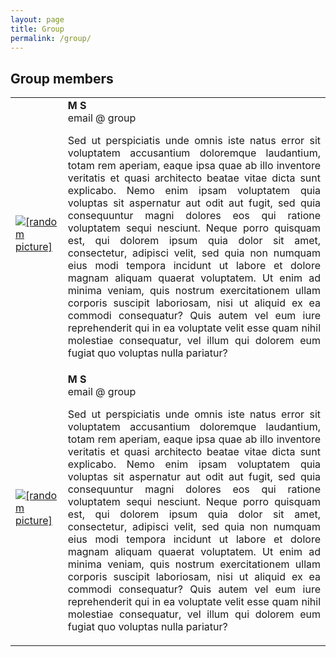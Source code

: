 ```yaml
---
layout: page
title: Group
permalink: /group/
---
```


## Group members

<table>
<tr>
    <td>
        <a href="{{ site.baseurl | absolute_url }}images/people/random-picture.jpg"><img src="{{ site.baseurl | absolute_url }}images/people/random-picture.jpg" alt="[random picture]" sizes="(max-width: 500px) 60vw, (max-width: 1600px) 50vw, 900px"/></a>
    </td>
    <td style="vertical-align: middle">
        <strong>M S</strong><br/>
        email @ group<br/>
        <p align="justify">
Sed ut perspiciatis unde omnis iste natus error sit voluptatem accusantium doloremque laudantium, totam rem aperiam, eaque ipsa quae ab illo inventore veritatis et quasi architecto beatae vitae dicta sunt explicabo. Nemo enim ipsam voluptatem quia voluptas sit aspernatur aut odit aut fugit, sed quia consequuntur magni dolores eos qui ratione voluptatem sequi nesciunt. Neque porro quisquam est, qui dolorem ipsum quia dolor sit amet, consectetur, adipisci velit, sed quia non numquam eius modi tempora incidunt ut labore et dolore magnam aliquam quaerat voluptatem. Ut enim ad minima veniam, quis nostrum exercitationem ullam corporis suscipit laboriosam, nisi ut aliquid ex ea commodi consequatur? Quis autem vel eum iure reprehenderit qui in ea voluptate velit esse quam nihil molestiae consequatur, vel illum qui dolorem eum fugiat quo voluptas nulla pariatur?
        </p>
    </td></tr>

<tr>
    <td>
        <a href="{{ site.baseurl | absolute_url }}images/people/random-picture.jpg"><img src="{{ site.baseurl | absolute_url }}images/people/random-picture.jpg" alt="[random picture]" sizes="(max-width: 500px) 60vw, (max-width: 1600px) 50vw, 900px"/></a>
    </td>
    <td style="vertical-align: middle">
        <strong>M S</strong><br/>
        email @ group<br/>
        <p align="justify">
Sed ut perspiciatis unde omnis iste natus error sit voluptatem accusantium doloremque laudantium, totam rem aperiam, eaque ipsa quae ab illo inventore veritatis et quasi architecto beatae vitae dicta sunt explicabo. Nemo enim ipsam voluptatem quia voluptas sit aspernatur aut odit aut fugit, sed quia consequuntur magni dolores eos qui ratione voluptatem sequi nesciunt. Neque porro quisquam est, qui dolorem ipsum quia dolor sit amet, consectetur, adipisci velit, sed quia non numquam eius modi tempora incidunt ut labore et dolore magnam aliquam quaerat voluptatem. Ut enim ad minima veniam, quis nostrum exercitationem ullam corporis suscipit laboriosam, nisi ut aliquid ex ea commodi consequatur? Quis autem vel eum iure reprehenderit qui in ea voluptate velit esse quam nihil molestiae consequatur, vel illum qui dolorem eum fugiat quo voluptas nulla pariatur?
        </p>
    </td></tr>

</table>
